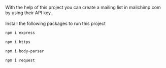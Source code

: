 With the help of this project you can create a mailing list in mailchimp.com by using their API key. <br> <br>
Install the following packages to run this project

```html
npm i express
```

```html
npm i https
```

```html
npm i body-parser
```

```html
npm i request
```

